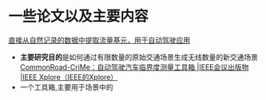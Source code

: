 # 一些论文以及主要内容

[直接从自然记录的数据中提取流量基元，用于自动驾驶应用](https://ieeexplore.ieee.org/document/8260870)
- **主要研究目的**是如何通过有限数量的原始交通场景生成无线数量的新交通场景
[CommonRoad-CriMe：自动驾驶汽车临界度测量工具箱 |IEEE会议出版物 |IEEE Xplore（IEEE的Xplore）](https://ieeexplore.ieee.org/abstract/document/10186673)
- 一个工具箱,主要用于场景中的
<!--stackedit_data:
eyJoaXN0b3J5IjpbNTQ5MzM5MTE5LDEzNzY2MjI0OTIsMTMyMT
QzMDAwOCwtMTU2MDEyNjAxNSwtMTUzNjY2Mzk0NiwxMTAwMDU3
NDAwXX0=
-->